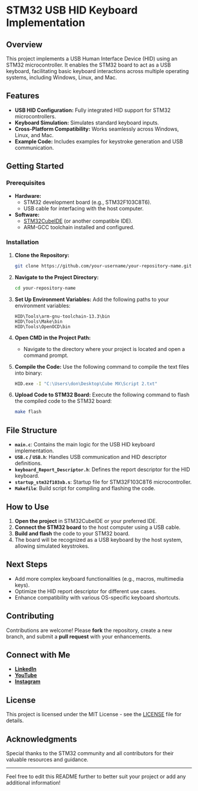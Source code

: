 

# STM32 USB HID Keyboard Implementation

## Overview
This project implements a USB Human Interface Device (HID) using an STM32 microcontroller. It enables the STM32 board to act as a USB keyboard, facilitating basic keyboard interactions across multiple operating systems, including Windows, Linux, and Mac.

## Features
- **USB HID Configuration:** Fully integrated HID support for STM32 microcontrollers.
- **Keyboard Simulation:** Simulates standard keyboard inputs.
- **Cross-Platform Compatibility:** Works seamlessly across Windows, Linux, and Mac.
- **Example Code:** Includes examples for keystroke generation and USB communication.

## Getting Started

### Prerequisites
- **Hardware:**
  - STM32 development board (e.g., STM32F103C8T6).
  - USB cable for interfacing with the host computer.
- **Software:**
  - [STM32CubeIDE](https://www.st.com/en/development-tools/stm32cubeide.html) (or another compatible IDE).
  - ARM-GCC toolchain installed and configured.

### Installation

1. **Clone the Repository:**
   ```bash
   git clone https://github.com/your-username/your-repository-name.git
   ```
   
2. **Navigate to the Project Directory:**
   ```bash
   cd your-repository-name
   ```

3. **Set Up Environment Variables:**
   Add the following paths to your environment variables:
   ```
   HID\Tools\arm-gnu-toolchain-13.3\bin
   HID\Tools\Make\bin
   HID\Tools\OpenOCD\bin
   ```
   
4. **Open CMD in the Project Path:**
   - Navigate to the directory where your project is located and open a command prompt.

5. **Compile the Code:**
   Use the following command to compile the text files into binary:
   ```bash
   HID.exe -I "C:\Users\don\Desktop\Cube MX\Script 2.txt"
   ```

6. **Upload Code to STM32 Board:**
   Execute the following command to flash the compiled code to the STM32 board:
   ```bash
   make flash
   ```

## File Structure
- **`main.c`**: Contains the main logic for the USB HID keyboard implementation.
- **`USB.c` / `USB.h`**: Handles USB communication and HID descriptor definitions.
- **`keyboard_Report_Descriptor.h`**: Defines the report descriptor for the HID keyboard.
- **`startup_stm32f103xb.s`**: Startup file for STM32F103C8T6 microcontroller.
- **`Makefile`**: Build script for compiling and flashing the code.

## How to Use
1. **Open the project** in STM32CubeIDE or your preferred IDE.
2. **Connect the STM32 board** to the host computer using a USB cable.
3. **Build and flash** the code to your STM32 board.
4. The board will be recognized as a USB keyboard by the host system, allowing simulated keystrokes.

## Next Steps
- Add more complex keyboard functionalities (e.g., macros, multimedia keys).
- Optimize the HID report descriptor for different use cases.
- Enhance compatibility with various OS-specific keyboard shortcuts.

## Contributing
Contributions are welcome! Please **fork** the repository, create a new branch, and submit a **pull request** with your enhancements.

## Connect with Me
- **[LinkedIn](https://www.linkedin.com/in/don-gladson/)**
- **[YouTube](https://www.youtube.com/@GladsonTechie)**
- **[Instagram](https://www.instagram.com/gladson_techie/)**

## License
This project is licensed under the MIT License - see the [LICENSE](LICENSE) file for details.

## Acknowledgments
Special thanks to the STM32 community and all contributors for their valuable resources and guidance.

---

Feel free to edit this README further to better suit your project or add any additional information!
